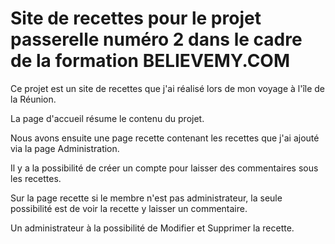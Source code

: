Site de recettes pour le projet passerelle numéro 2 dans le cadre de la formation BELIEVEMY.COM
==============================================================================================

Ce projet est un site de recettes que j'ai réalisé lors de mon voyage à l'île de la Réunion.

La page d'accueil résume le contenu du projet.

Nous avons ensuite une page recette contenant les recettes que j'ai ajouté via la page Administration.

Il y a la possibilité de créer un compte pour laisser des commentaires sous les recettes.

Sur la page recette si le membre n'est pas administrateur, la seule possibilité est de voir la recette y laisser un commentaire.

Un administrateur à la possibilité de Modifier et Supprimer la recette.
